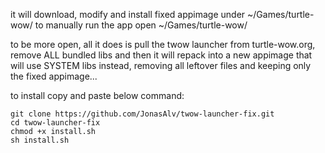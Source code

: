 it will download, modify and install fixed appimage under ~/Games/turtle-wow/
to manually run the app open ~/Games/turtle-wow/

to be more open, all it does is pull the twow launcher from turtle-wow.org, remove ALL bundled libs 
and then it will repack into a new appimage that will use SYSTEM libs instead, removing all leftover files and keeping only the fixed appimage...

to install copy and paste below command:
```
git clone https://github.com/JonasAlv/twow-launcher-fix.git
cd twow-launcher-fix
chmod +x install.sh
sh install.sh
```
